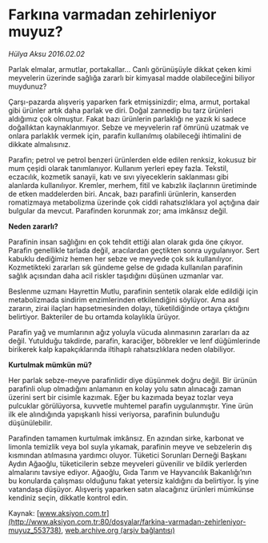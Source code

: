 # Farkına varmadan zehirleniyor muyuz?

*Hülya Aksu 2016.02.02*

<div class="pNewsDetailMainContent ctx_content" itemprop="articleBody">
 <p>
  Parlak elmalar, armutlar, portakallar... Canlı görünüşüyle dikkat çeken kimi meyvelerin üzerinde sağlığa zararlı bir kimyasal madde olabileceğini biliyor muydunuz?
 </p>
 <p>
  Çarşı-pazarda alışveriş yaparken fark etmişsinizdir; elma, armut, portakal gibi ürünler artık daha parlak ve diri. Doğal zannedip bu tarz ürünleri aldığımız çok olmuştur. Fakat bazı ürünlerin parlaklığı ne yazık ki sadece doğallıktan kaynaklanmıyor. Sebze ve meyvelerin raf ömrünü uzatmak ve onlara parlaklık vermek için, parafin kullanılmış olabileceği ihtimalini de dikkate almalısınız.
 </p>
 <p>
  Parafin; petrol ve petrol benzeri ürünlerden elde edilen renksiz, kokusuz bir mum çeşidi olarak tanımlanıyor. Kullanım yerleri epey fazla. Tekstil, eczacılık, kozmetik sanayii, katı ve sıvı yiyeceklerin saklanması gibi alanlarda kullanılıyor. Kremler, merhem, fitil ve kabızlık ilaçlarının üretiminde de etken maddelerden biri. Ancak, bazı parafinli ürünlerin, kanserden romatizmaya metabolizma üzerinde çok ciddi rahatsızlıklara yol açtığına dair bulgular da mevcut. Parafinden korunmak zor; ama imkânsız değil.
 </p>
 <p>
  <strong>
   Neden zararlı?
  </strong>
 </p>
 <p>
  Parafinin insan sağlığını en çok tehdit ettiği alan olarak gıda öne çıkıyor. Parafin genellikle tarlada değil, aracılardan geçtikten sonra uygulanıyor. Sert kabuklu dediğimiz hemen her sebze ve meyvede çok sık kullanılıyor. Kozmetikteki zararları sık gündeme gelse de gıdada kullanılan parafinin sağlık açısından daha acil riskler taşıdığını düşünen uzmanlar var.
 </p>
 <p>
  Beslenme uzmanı Hayrettin Mutlu, parafinin sentetik olarak elde edildiği için metabolizmada sindirim enzimlerinden etkilendiğini söylüyor. Ama asıl zararın, zirai ilaçları hapsetmesinden dolayı, tüketildiğinde ortaya çıktığını belirtiyor. Bakteriler de bu ortamda kolaylıkla ürüyor.
 </p>
 <p>
  Parafin yağ ve mumlarının ağız yoluyla vücuda alınmasının zararları da az değil. Yutulduğu takdirde, parafin, karaciğer, böbrekler ve lenf düğümlerinde birikerek kalp kapakçıklarında iltihaplı rahatsızlıklara neden olabiliyor.
 </p>
 <p>
  <strong>
   Kurtulmak mümkün mü?
  </strong>
 </p>
 <p>
  Her parlak sebze-meyve parafinlidir diye düşünmek doğru değil. Bir ürünün parafinli olup olmadığını anlamanın en kolay yolu satın alınacağı zaman üzerini sert bir cisimle kazımak. Eğer bu kazımada beyaz tozlar veya pulcuklar görülüyorsa, kuvvetle muhtemel parafin uygulanmıştır. Yine ürün ilk ele alındığında yapışkanlı hissi veriyorsa, parafinin bulunduğu düşünülebilir.
 </p>
 <p>
  Parafinden tamamen kurtulmak imkânsız. En azından sirke, karbonat ve limonla temizlik veya bol suyla yıkamak, parafinin meyve ve sebzelerin dış kısmından atılmasına yardımcı oluyor. Tüketici Sorunları Derneği Başkanı Aydın Ağaoğlu, tüketicilerin sebze meyveleri güvenilir ve bildik yerlerden almalarını tavsiye ediyor. Ağaoğlu, Gıda Tarım ve Hayvancılık Bakanlığı’nın bu konularda çalışması olduğunu fakat yetersiz kaldığını da belirtiyor. İş yine vatandaşa düşüyor. Alışveriş yaparken satın alacağınız ürünleri mümkünse kendiniz seçin, dikkatle kontrol edin.
 </p>
</div>


Kaynak: [www.aksiyon.com.tr](http://www.aksiyon.com.tr:80/dosyalar/farkina-varmadan-zehirleniyor-muyuz_553738), [web.archive.org (arşiv bağlantısı)](http://web.archive.org/web/20160212142517/http://www.aksiyon.com.tr:80/dosyalar/farkina-varmadan-zehirleniyor-muyuz_553738)
